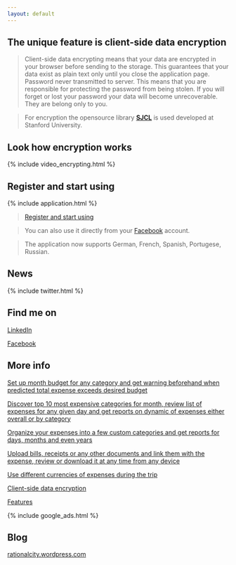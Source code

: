 ```yaml
---
layout: default
---
```


## The unique feature is client-side data encryption

> Client-side data encrypting means that your data are encrypted in your browser before sending to the storage. This guarantees that your data exist as plain text only until you close the application page. Password never transmitted to server. This means that you are responsible for protecting the password from being stolen. If you will forget or lost your password your data will become unrecoverable. They are belong only to you. 

> For encryption the opensource library [**SJCL**](https://crypto.stanford.edu/sjcl/) is used developed at Stanford University.

## Look how encryption works

{% include video_encrypting.html %}

## Register and start using

{% include application.html %}

> [Register and start using](https://xpnss.azurewebsites.net)

> You can also use it directly from your [Facebook](https://apps.facebook.com/xpenses) account.

> The application now supports German, French, Spanish, Portugese, Russian.

## News

{% include twitter.html %}

## Find me on

[LinkedIn](https://ru.linkedin.com/pub/dmitry-morozov/59/90a/794)

[Facebook](https://www.facebook.com/profile.php?id=100004082021870)

## More info

[Set up month budget for any category and get warning beforehand when predicted total expense exceeds desired budget](budget-management)

[Discover top 10 most expensive categories for month, review list of expenses for any given day and get reports on dynamic of expenses either overall or by category](expense-reporting)

[Organize your expenses into a few custom categories and get reports for days, months and even years](expense-tracking)

[Upload bills, receipts or any other documents and link them with the expense, review or download it at any time from any device](how-to-associate-bills-and-receipts-with-expense)

[Use different currencies of expenses during the trip](how-to-track-multicurrency-expenses)

[Client-side data encryption](client-side-data-encryption)

[Features](features)

{% include google_ads.html %}

## Blog

[rationalcity.wordpress.com](https://rationalcity.wordpress.com)

